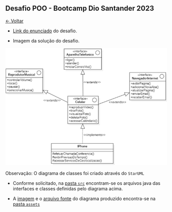 ## Desafio POO - Bootcamp Dio Santander 2023

[&larr; Voltar](../../README.md)

- [Link do enunciado](https://github.com/digitalinnovationone/trilha-java-basico/tree/main/desafios/poo#poo---desafio) do desafio.

- Imagem da solução do desafio. <br>

<img src="assets/Iphone-DiagramaDeClasse.PNG"/>

Observação: O diagrama de classes foi criado através do `StarUML`

- Conforme solicitado, na [pasta `src`](src/) encontram-se os arquivos java das interfaces e classes definidas pelo diagrama acima.

- A [imagem](assets/Iphone-DiagramaDeClasse.PNG) e o [arquivo fonte](assets/Iphone-desafio.mdj) do diagrama produzido encontra-se na [pasta `assets`](assets/)
